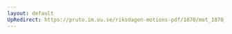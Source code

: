 ```yaml
---
layout: default
UpRedirect: https://pruto.im.uu.se/riksdagen-motions-pdf/1870/mot_1870__ak__168/mot_1870__ak__168-002.pdf
---
```

